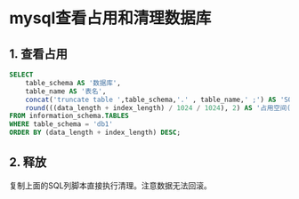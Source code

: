 # mysql查看占用和清理数据库

## 1. 查看占用

```sql
SELECT
    table_schema AS '数据库',
    table_name AS '表名',
    concat('truncate table ',table_schema,'.' , table_name,' ;') AS 'SQL',
    round(((data_length + index_length) / 1024 / 1024), 2) AS '占用空间(MB)'
FROM information_schema.TABLES
WHERE table_schema = 'db1'
ORDER BY (data_length + index_length) DESC;
```

## 2. 释放

复制上面的SQL列脚本直接执行清理。注意数据无法回滚。

